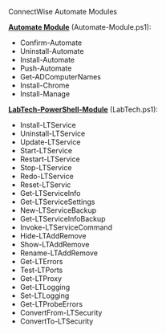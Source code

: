 ConnectWise Automate Modules

<u><b>Automate Module</b></u> (Automate-Module.ps1):<br />
<ul>
<li>Confirm-Automate</li> 
<li>Uninstall-Automate</li> 
<li>Install-Automate</li> 
<li>Push-Automate</li> 
<li>Get-ADComputerNames</li> 
<li>Install-Chrome</li> 
<li>Install-Manage</li> 
</ul>
<u><b>LabTech-PowerShell-Module</b></u> (LabTech.ps1):<br />
<ul>
<li>Install-LTService</li> 
<li>Uninstall-LTService</li> 
<li>Update-LTService</li> 
<li>Start-LTService</li> 
<li>Restart-LTService</li> 
<li>Stop-LTService</li> 
<li>Redo-LTService</li> 
<li>Reset-LTServic</li> 
<li>Get-LTServiceInfo</li> 
<li>Get-LTServiceSettings</li> 
<li>New-LTServiceBackup</li> 
<li>Get-LTServiceInfoBackup</li> 
<li>Invoke-LTServiceCommand</li> 
<li>Hide-LTAddRemove</li> 
<li>Show-LTAddRemove</li> 
<li>Rename-LTAddRemove</li> 
<li>Get-LTErrors</li> 
<li>Test-LTPorts</li> 
<li>Get-LTProxy</li> 
<li>Get-LTLogging</li> 
<li>Set-LTLogging</li> 
<li>Get-LTProbeErrors</li> 
<li>ConvertFrom-LTSecurity</li> 
<li>ConvertTo-LTSecurity</li> 
</ul>

